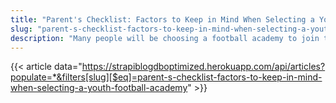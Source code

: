 ```yaml
---
title: "Parent's Checklist: Factors to Keep in Mind When Selecting a Youth Football Academy"
slug: "parent-s-checklist-factors-to-keep-in-mind-when-selecting-a-youth-football-academy"
description: "Many people will be choosing a football academy to join this year, and many others will be reading prospectuses of the academies they are already enrolled in. But any of these have considered these crucial factors?"
---
```


{{< article data="https://strapiblogdboptimized.herokuapp.com/api/articles?populate=*&filters[slug][$eq]=parent-s-checklist-factors-to-keep-in-mind-when-selecting-a-youth-football-academy" >}}
